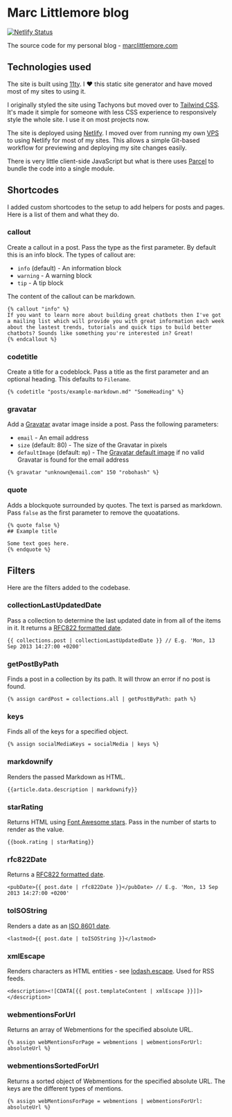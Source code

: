 # Marc Littlemore blog

[![Netlify Status](https://api.netlify.com/api/v1/badges/9805f848-927b-4a33-adcd-d0f49f9f3bcf/deploy-status)](https://app.netlify.com/sites/marcl/deploys)

The source code for my personal blog - [marclittlemore.com](https://marclittlemore.com)

## Technologies used

The site is built using [11ty](https://www.11ty.dev/). I ❤️ this static site generator and have moved most of my sites to using it.

I originally styled the site using Tachyons but moved over to [Tailwind CSS](https://tailwindcss.com/). It's made it simple for someone with less CSS experience to responsively style the whole site. I use it on most projects now.

The site is deployed using [Netlify](https://netlify.com/). I moved over from running my own [VPS](https://en.wikipedia.org/wiki/Virtual_private_server) to using Netlify for most of my sites. This allows a simple Git-based workflow for previewing and deploying my site changes easily.

There is very little client-side JavaScript but what is there uses [Parcel](https://parceljs.org/) to bundle the code into a single module.

## Shortcodes

I added custom shortcodes to the setup to add helpers for posts and pages. Here is a list of them and what they do.

### callout

Create a callout in a post. Pass the type as the first parameter. By default this is an info block. The types of callout are:

* `info` (default) - An information block
* `warning` - A warning block
* `tip` - A tip block

The content of the callout can be markdown.

```
{% callout "info" %}
If you want to learn more about building great chatbots then I've got a mailing list which will provide you with great information each week about the lastest trends, tutorials and quick tips to build better chatbots? Sounds like something you're interested in? Great!
{% endcallout %}
```

### codetitle

Create a title for a codeblock. Pass a title as the first parameter and an optional heading. This defaults to `Filename`.

```
{% codetitle "posts/example-markdown.md" "SomeHeading" %}
```

### gravatar

Add a [Gravatar](https://gravatar.com) avatar image inside a post. Pass the following parameters:

* `email` - An email address
* `size` (default: 80) - The size of the Gravatar in pixels
* `defaultImage` (default: `mp`) - The [Gravatar default image](https://en.gravatar.com/site/implement/images/#default-image) if no valid Gravatar is found for the email address

```
{% gravatar "unknown@email.com" 150 "robohash" %}
```

### quote

Adds a blockquote surrounded by quotes. The text is parsed as markdown. Pass `false` as the first parameter to remove the quoatations.

```
{% quote false %}
## Example title

Some text goes here.
{% endquote %}
```

## Filters

Here are the filters added to the codebase.

### collectionLastUpdatedDate

Pass a collection to determine the last updated date in from all of the items in it. It returns a [RFC822 formatted date](https://github.com/tjconcept/js-rfc822-date).

```
{{ collections.post | collectionLastUpdatedDate }} // E.g. 'Mon, 13 Sep 2013 14:27:00 +0200'
```

### getPostByPath

Finds a post in a collection by its path. It will throw an error if no post is found.

```
{% assign cardPost = collections.all | getPostByPath: path %}
```

### keys

Finds all of the keys for a specified object.

```
{% assign socialMediaKeys = socialMedia | keys %}
```

### markdownify

Renders the passed Markdown as HTML.

```
{{article.data.description | markdownify}}
```

### starRating

Returns HTML using [Font Awesome stars](https://fontawesome.com/v5/icons/star?s=solid). Pass in the number of starts to render as the value.

```
{{book.rating | starRating}}
```

### rfc822Date

Returns a [RFC822 formatted date](https://github.com/tjconcept/js-rfc822-date).

```
<pubDate>{{ post.date | rfc822Date }}</pubDate> // E.g. 'Mon, 13 Sep 2013 14:27:00 +0200'
```

### toISOString

Renders a date as an [ISO 8601 date](https://developer.mozilla.org/en-US/docs/Web/JavaScript/Reference/Global_Objects/Date/toISOString).


```
<lastmod>{{ post.date | toISOString }}</lastmod>
```

### xmlEscape

Renders characters as HTML entities - see [lodash.escape](https://lodash.com/docs/#escape). Used for RSS feeds.

```
<description><![CDATA[{{ post.templateContent | xmlEscape }}]]></description>
```

### webmentionsForUrl

Returns an array of Webmentions for the specified absolute URL.

```
{% assign webMentionsForPage = webmentions | webmentionsForUrl: absoluteUrl %}
```

### webmentionsSortedForUrl

Returns a sorted object of Webmentions for the specified absolute URL. The keys are the different types of mentions.

```
{% assign webMentionsForPage = webmentions | webmentionsForUrl: absoluteUrl %}
```
